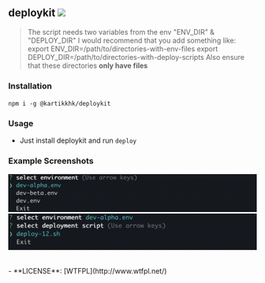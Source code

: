 ## deploykit ![](https://img.shields.io/badge/deploy-deploykit-blue)

<blockquote>
The script needs two variables from the env "ENV_DIR" & "DEPLOY_DIR"
I would recommend that you add something like:
export ENV_DIR=/path/to/directories-with-env-files
export DEPLOY_DIR=/path/to/directories-with-deploy-scripts
Also ensure that these directories <b>only have files</b>
</blockquote>

### Installation

`npm i -g @kartikkhk/deploykit`

### Usage

- Just install deploykit and run `deploy`

### Example Screenshots

![example1](./assets/example1.png) <br/>
![example2](./assets/example2.png)

<br/>
- **LICENSE**: [WTFPL](http://www.wtfpl.net/)
